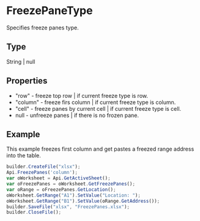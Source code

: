 # FreezePaneType

Specifies freeze panes type.

## Type

String &#124; null

## Properties

- "row" - freeze top row &#124; if current freeze type is row.
- "column" - freeze firs column &#124; if current freeze type is column.
- "cell" - freeze panes by current cell &#124; if current freeze type is cell.
- null - unfreeze panes &#124; if there is no frozen pane.

## Example

This example freezes first column and get pastes a freezed range address into the table.

```javascript
builder.CreateFile("xlsx");
Api.FreezePanes('column');
var oWorksheet = Api.GetActiveSheet();
var oFreezePanes = oWorksheet.GetFreezePanes();
var oRange = oFreezePanes.GetLocation();
oWorksheet.GetRange("A1").SetValue("Location: ");
oWorksheet.GetRange("B1").SetValue(oRange.GetAddress());
builder.SaveFile("xlsx", "FreezePanes.xlsx");
builder.CloseFile();
```